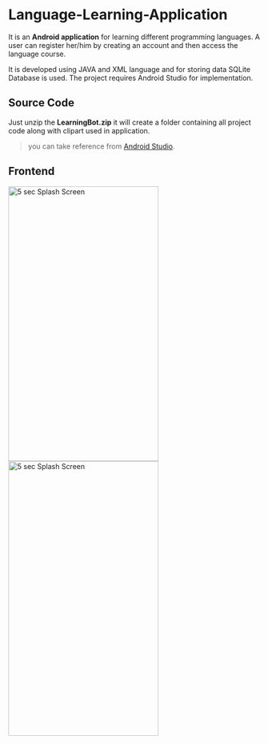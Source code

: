 # Language-Learning-Application

It is an **Android application** for learning different programming languages.
A user can register her/him by creating an account and then access the language course.

It is developed using JAVA and XML language and for storing data SQLite Database is used.
The project requires Android Studio for implementation. 

## Source Code
Just unzip the **LearningBot.zip** it will create a folder containing all project code along with clipart used in application.

> you can take reference from [Android Studio](https://developer.android.com/studio?gclid=Cj0KCQiA2ZCOBhDiARIsAMRfv9LJUSvL6Y5N0PtwCuA1VVBZ40Fw9AWa2W3j--b8oNACxhXRY6RTNhoaAtwzEALw_wcB&gclsrc=aw.ds).

## Frontend
<img src="https://user-images.githubusercontent.com/54709490/147257103-b60d0e6a-6ff9-435b-a1c8-65bd1034419a.jpeg" alt="5 sec Splash Screen" width="300" height="550">
<img src="https://user-images.githubusercontent.com/54709490/147257926-2ef2f6ea-ea37-4191-8f99-e10d92686d01.jpeg" alt="5 sec Splash Screen" width="300" height="550">


